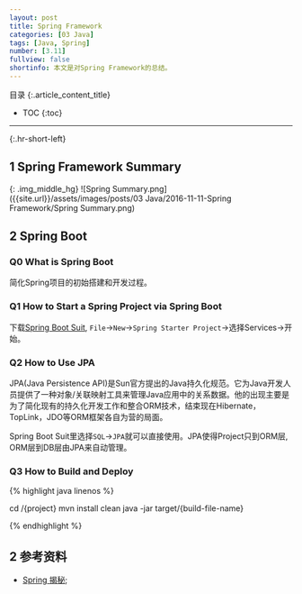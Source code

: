 ```yaml
---
layout: post
title: Spring Framework
categories: [03 Java]
tags: [Java, Spring]
number: [3.11]
fullview: false
shortinfo: 本文是对Spring Framework的总结。
---
```

目录
{:.article_content_title}


* TOC
{:toc}

---
{:.hr-short-left}

## 1 Spring Framework Summary ##

{: .img_middle_hg}
![Spring Summary.png]({{site.url}}/assets/images/posts/03 Java/2016-11-11-Spring Framework/Spring Summary.png)

## 2 Spring Boot

### Q0 What is Spring Boot

简化Spring项目的初始搭建和开发过程。

### Q1 How to Start a Spring Project via Spring Boot

下载[Spring Boot Suit](https://spring.io/tools), `File`->`New`->`Spring Starter Project`->选择Services->开始。


### Q2 How to Use JPA

JPA(Java Persistence API)是Sun官方提出的Java持久化规范。它为Java开发人员提供了一种对象/关联映射工具来管理Java应用中的关系数据。他的出现主要是为了简化现有的持久化开发工作和整合ORM技术，结束现在Hibernate，TopLink，JDO等ORM框架各自为营的局面。

Spring Boot Suit里选择`SQL`->`JPA`就可以直接使用。JPA使得Project只到ORM层, ORM层到DB层由JPA来自动管理。

### Q3 How to Build and Deploy

{% highlight java linenos %}

cd /{project}
mvn install clean
java -jar target/{build-file-name}

{% endhighlight %}


## 2 参考资料 ##
- [Spring 揭秘](https://book.douban.com/subject/3897837/);
